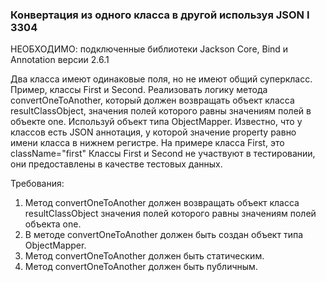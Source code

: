 
### Конвертация из одного класса в другой используя JSON Ӏ 3304

НЕОБХОДИМО: подключенные библиотеки Jackson Core, Bind и Annotation версии 2.6.1

Два класса имеют одинаковые поля, но не имеют общий суперкласс. Пример, классы First и Second.
Реализовать логику метода convertOneToAnother, который должен возвращать объект класса resultClassObject,
значения полей которого равны значениям полей в объекте one.
Используй объект типа ObjectMapper.
Известно, что у классов есть JSON аннотация, у которой значение property равно имени класса в нижнем регистре.
На примере класса First, это className=&quot;first&quot;
Классы First и Second не участвуют в тестировании, они предоставлены в качестве тестовых данных.


Требования:
1.	Метод convertOneToAnother должен возвращать объект класса resultClassObject значения полей которого равны значениям полей объекта one.
2.	В методе convertOneToAnother должен быть создан объект типа ObjectMapper.
3.	Метод convertOneToAnother должен быть статическим.
4.	Метод convertOneToAnother должен быть публичным.


